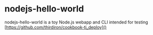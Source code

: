 # nodejs-hello-world

nodejs-hello-world is a toy Node.js webapp and CLI intended for testing [https://github.com/thirdiron/cookbook-ti_deploy]()

